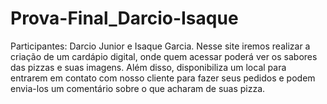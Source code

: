# Prova-Final_Darcio-Isaque
Participantes: Darcio Junior e Isaque Garcia. Nesse site iremos realizar a criação de um cardápio digital, onde quem acessar poderá ver os sabores das pizzas e suas imagens. Além disso, disponibiliza um local para entrarem em contato com nosso cliente para fazer seus pedidos e podem envia-los um comentário sobre o que acharam de suas pizza.
